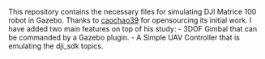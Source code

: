 This repository contains the necessary files for simulating DJI Matrice 100 robot in Gazebo. Thanks to [caochao39](https://github.com/caochao39/hku_m100_description) for opensourcing its initial work. I have added two main features on top of his study:
    - 3DOF Gimbal that can be commanded by a Gazebo plugin.
    - A Simple UAV Controller that is emulating the dji_sdk topics.